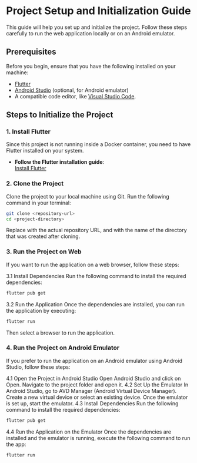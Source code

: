 # Project Setup and Initialization Guide

This guide will help you set up and initialize the project. Follow these steps carefully to run the web application locally or on an Android emulator.

## Prerequisites

Before you begin, ensure that you have the following installed on your machine:

- [Flutter](https://flutter.dev/docs/get-started/install)
- [Android Studio](https://developer.android.com/studio) (optional, for Android emulator)
- A compatible code editor, like [Visual Studio Code](https://code.visualstudio.com/).

## Steps to Initialize the Project

### 1. Install Flutter

Since this project is not running inside a Docker container, you need to have Flutter installed on your system. 

- **Follow the Flutter installation guide**:  
  [Install Flutter](https://flutter.dev/docs/get-started/install)

### 2. Clone the Project

Clone the project to your local machine using Git. Run the following command in your terminal:

```bash
git clone <repository-url>
cd <project-directory>
```
Replace <repository-url> with the actual repository URL, and <project-directory> with the name of the directory that was created after cloning.

### 3. Run the Project on Web
If you want to run the application on a web browser, follow these steps:

3.1 Install Dependencies
Run the following command to install the required dependencies:
```bash
flutter pub get
```
3.2 Run the Application
Once the dependencies are installed, you can run the application by executing:

```bash
flutter run
```
Then select a browser to run the application.

### 4. Run the Project on Android Emulator
If you prefer to run the application on an Android emulator using Android Studio, follow these steps:

4.1 Open the Project in Android Studio
Open Android Studio and click on Open.
Navigate to the project folder and open it.
4.2 Set Up the Emulator
In Android Studio, go to AVD Manager (Android Virtual Device Manager).
Create a new virtual device or select an existing device.
Once the emulator is set up, start the emulator.
4.3 Install Dependencies
Run the following command to install the required dependencies:
```bash
flutter pub get
```
4.4 Run the Application on the Emulator
Once the dependencies are installed and the emulator is running, execute the following command to run the app:
```bash
flutter run
```
